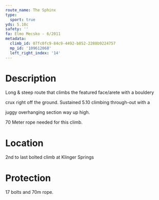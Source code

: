 ```yaml
---
route_name: The Sphinx
type:
  sport: true
yds: 5.10c
safety: ''
fa: Elmo Mecsko - 6/2011
metadata:
  climb_id: 07fc0fc9-84c9-4492-b852-2288b9224757
  mp_id: '109612068'
  left_right_index: '14'
---
```

# Description
Long & steep route that climbs the featured face/arete with a bouldery

crux right off the ground. Sustained 5.10 climbing through-out with a

juggy overhanging section way up high.

70 Meter rope needed for this climb.

# Location
2nd to last bolted climb at Klinger Springs

# Protection
17 bolts and 70m rope.
